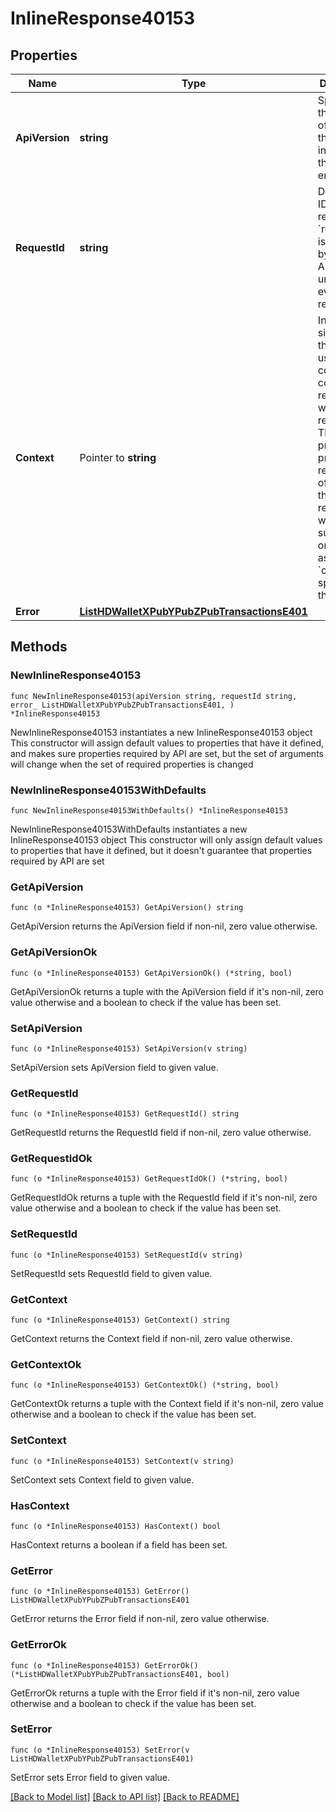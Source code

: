 # InlineResponse40153

## Properties

Name | Type | Description | Notes
------------ | ------------- | ------------- | -------------
**ApiVersion** | **string** | Specifies the version of the API that incorporates this endpoint. | 
**RequestId** | **string** | Defines the ID of the request. The &#x60;requestId&#x60; is generated by Crypto APIs and it&#39;s unique for every request. | 
**Context** | Pointer to **string** | In batch situations the user can use the context to correlate responses with requests. This property is present regardless of whether the response was successful or returned as an error. &#x60;context&#x60; is specified by the user. | [optional] 
**Error** | [**ListHDWalletXPubYPubZPubTransactionsE401**](ListHDWalletXPubYPubZPubTransactionsE401.md) |  | 

## Methods

### NewInlineResponse40153

`func NewInlineResponse40153(apiVersion string, requestId string, error_ ListHDWalletXPubYPubZPubTransactionsE401, ) *InlineResponse40153`

NewInlineResponse40153 instantiates a new InlineResponse40153 object
This constructor will assign default values to properties that have it defined,
and makes sure properties required by API are set, but the set of arguments
will change when the set of required properties is changed

### NewInlineResponse40153WithDefaults

`func NewInlineResponse40153WithDefaults() *InlineResponse40153`

NewInlineResponse40153WithDefaults instantiates a new InlineResponse40153 object
This constructor will only assign default values to properties that have it defined,
but it doesn't guarantee that properties required by API are set

### GetApiVersion

`func (o *InlineResponse40153) GetApiVersion() string`

GetApiVersion returns the ApiVersion field if non-nil, zero value otherwise.

### GetApiVersionOk

`func (o *InlineResponse40153) GetApiVersionOk() (*string, bool)`

GetApiVersionOk returns a tuple with the ApiVersion field if it's non-nil, zero value otherwise
and a boolean to check if the value has been set.

### SetApiVersion

`func (o *InlineResponse40153) SetApiVersion(v string)`

SetApiVersion sets ApiVersion field to given value.


### GetRequestId

`func (o *InlineResponse40153) GetRequestId() string`

GetRequestId returns the RequestId field if non-nil, zero value otherwise.

### GetRequestIdOk

`func (o *InlineResponse40153) GetRequestIdOk() (*string, bool)`

GetRequestIdOk returns a tuple with the RequestId field if it's non-nil, zero value otherwise
and a boolean to check if the value has been set.

### SetRequestId

`func (o *InlineResponse40153) SetRequestId(v string)`

SetRequestId sets RequestId field to given value.


### GetContext

`func (o *InlineResponse40153) GetContext() string`

GetContext returns the Context field if non-nil, zero value otherwise.

### GetContextOk

`func (o *InlineResponse40153) GetContextOk() (*string, bool)`

GetContextOk returns a tuple with the Context field if it's non-nil, zero value otherwise
and a boolean to check if the value has been set.

### SetContext

`func (o *InlineResponse40153) SetContext(v string)`

SetContext sets Context field to given value.

### HasContext

`func (o *InlineResponse40153) HasContext() bool`

HasContext returns a boolean if a field has been set.

### GetError

`func (o *InlineResponse40153) GetError() ListHDWalletXPubYPubZPubTransactionsE401`

GetError returns the Error field if non-nil, zero value otherwise.

### GetErrorOk

`func (o *InlineResponse40153) GetErrorOk() (*ListHDWalletXPubYPubZPubTransactionsE401, bool)`

GetErrorOk returns a tuple with the Error field if it's non-nil, zero value otherwise
and a boolean to check if the value has been set.

### SetError

`func (o *InlineResponse40153) SetError(v ListHDWalletXPubYPubZPubTransactionsE401)`

SetError sets Error field to given value.



[[Back to Model list]](../README.md#documentation-for-models) [[Back to API list]](../README.md#documentation-for-api-endpoints) [[Back to README]](../README.md)


